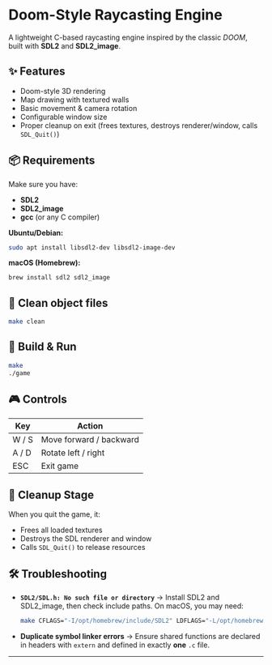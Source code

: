 # Doom-Style Raycasting Engine

A lightweight C-based raycasting engine inspired by the classic *DOOM*, built with **SDL2** and **SDL2\_image**.

## ✨ Features

* Doom-style 3D rendering
* Map drawing with textured walls
* Basic movement & camera rotation
* Configurable window size
* Proper cleanup on exit (frees textures, destroys renderer/window, calls `SDL_Quit()`)

## 📦 Requirements

Make sure you have:

* **SDL2**
* **SDL2\_image**
* **gcc** (or any C compiler)

**Ubuntu/Debian:**

```bash
sudo apt install libsdl2-dev libsdl2-image-dev
```

**macOS (Homebrew):**

```bash
brew install sdl2 sdl2_image
```
## 🧹 Clean object files

```bash
make clean
```

## 🚀 Build & Run

```bash
make
./game
```

## 🎮 Controls

| Key   | Action                  |
| ----- | ----------------------- |
| W / S | Move forward / backward |
| A / D | Rotate left / right     |
| ESC   | Exit game               |

## 🧹 Cleanup Stage

When you quit the game, it:

* Frees all loaded textures
* Destroys the SDL renderer and window
* Calls `SDL_Quit()` to release resources

## 🛠 Troubleshooting

* **`SDL2/SDL.h: No such file or directory`**
  → Install SDL2 and SDL2\_image, then check include paths. On macOS, you may need:

  ```bash
  make CFLAGS="-I/opt/homebrew/include/SDL2" LDFLAGS="-L/opt/homebrew/lib"
  ```
* **Duplicate symbol linker errors**
  → Ensure shared functions are declared in headers with `extern` and defined in exactly **one** `.c` file.

---
